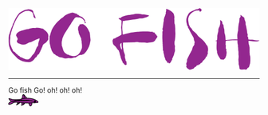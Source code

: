 ![Let's go Fish!](/src/images/logogo.png)

---



Go fish Go! oh! oh! oh!    
![Fish!](/src/images/fish.png)